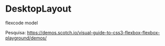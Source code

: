 # DesktopLayout
flexcode model

Pesquisa: https://demos.scotch.io/visual-guide-to-css3-flexbox-flexbox-playground/demos/
